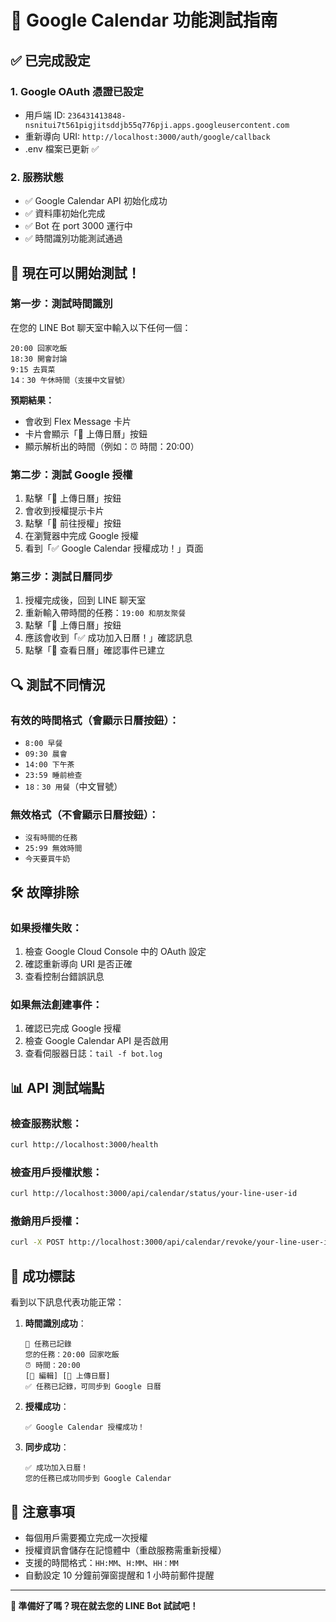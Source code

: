 # 🧪 Google Calendar 功能測試指南

## ✅ 已完成設定

### 1. Google OAuth 憑證已設定
- 用戶端 ID: `236431413848-nsnitui7t561pigjitsddjb55q776pji.apps.googleusercontent.com`
- 重新導向 URI: `http://localhost:3000/auth/google/callback`
- .env 檔案已更新 ✅

### 2. 服務狀態
- ✅ Google Calendar API 初始化成功
- ✅ 資料庫初始化完成  
- ✅ Bot 在 port 3000 運行中
- ✅ 時間識別功能測試通過

## 🎯 現在可以開始測試！

### 第一步：測試時間識別
在您的 LINE Bot 聊天室中輸入以下任何一個：
```
20:00 回家吃飯
18:30 開會討論
9:15 去買菜
14：30 午休時間（支援中文冒號）
```

**預期結果：**
- 會收到 Flex Message 卡片
- 卡片會顯示「📅 上傳日曆」按鈕
- 顯示解析出的時間（例如：⏰ 時間：20:00）

### 第二步：測試 Google 授權
1. 點擊「📅 上傳日曆」按鈕
2. 會收到授權提示卡片
3. 點擊「🔗 前往授權」按鈕
4. 在瀏覽器中完成 Google 授權
5. 看到「✅ Google Calendar 授權成功！」頁面

### 第三步：測試日曆同步
1. 授權完成後，回到 LINE 聊天室
2. 重新輸入帶時間的任務：`19:00 和朋友聚餐`
3. 點擊「📅 上傳日曆」按鈕
4. 應該會收到「✅ 成功加入日曆！」確認訊息
5. 點擊「📅 查看日曆」確認事件已建立

## 🔍 測試不同情況

### 有效的時間格式（會顯示日曆按鈕）：
- `8:00 早餐`
- `09:30 晨會`
- `14:00 下午茶`
- `23:59 睡前檢查`
- `18：30 用餐`（中文冒號）

### 無效格式（不會顯示日曆按鈕）：
- `沒有時間的任務`
- `25:99 無效時間`
- `今天要買牛奶`

## 🛠️ 故障排除

### 如果授權失敗：
1. 檢查 Google Cloud Console 中的 OAuth 設定
2. 確認重新導向 URI 是否正確
3. 查看控制台錯誤訊息

### 如果無法創建事件：
1. 確認已完成 Google 授權
2. 檢查 Google Calendar API 是否啟用
3. 查看伺服器日誌：`tail -f bot.log`

## 📊 API 測試端點

### 檢查服務狀態：
```bash
curl http://localhost:3000/health
```

### 檢查用戶授權狀態：
```bash
curl http://localhost:3000/api/calendar/status/your-line-user-id
```

### 撤銷用戶授權：
```bash
curl -X POST http://localhost:3000/api/calendar/revoke/your-line-user-id
```

## 🎉 成功標誌

看到以下訊息代表功能正常：

1. **時間識別成功**：
   ```
   📝 任務已記錄
   您的任務：20:00 回家吃飯
   ⏰ 時間：20:00
   [📝 編輯] [📅 上傳日曆]
   ✅ 任務已記錄，可同步到 Google 日曆
   ```

2. **授權成功**：
   ```
   ✅ Google Calendar 授權成功！
   ```

3. **同步成功**：
   ```
   ✅ 成功加入日曆！
   您的任務已成功同步到 Google Calendar
   ```

## 📝 注意事項

- 每個用戶需要獨立完成一次授權
- 授權資訊會儲存在記憶體中（重啟服務需重新授權）  
- 支援的時間格式：`HH:MM`、`H:MM`、`HH：MM`
- 自動設定 10 分鐘前彈窗提醒和 1 小時前郵件提醒

---

**🚀 準備好了嗎？現在就去您的 LINE Bot 試試吧！**